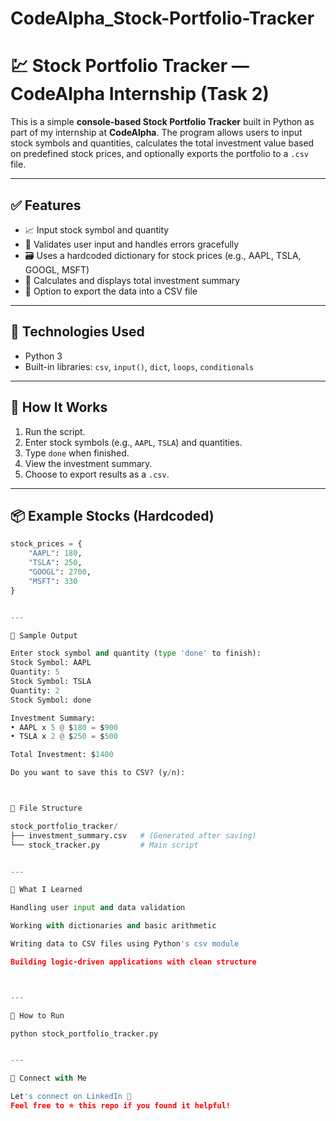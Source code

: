 # CodeAlpha_Stock-Portfolio-Tracker
# 💹 Stock Portfolio Tracker — CodeAlpha Internship (Task 2)

This is a simple **console-based Stock Portfolio Tracker** built in Python as part of my internship at **CodeAlpha**. The program allows users to input stock symbols and quantities, calculates the total investment value based on predefined stock prices, and optionally exports the portfolio to a `.csv` file.

---

## ✅ Features

- 📈 Input stock symbol and quantity
- 🧠 Validates user input and handles errors gracefully
- 🗃 Uses a hardcoded dictionary for stock prices (e.g., AAPL, TSLA, GOOGL, MSFT)
- 🧮 Calculates and displays total investment summary
- 📁 Option to export the data into a CSV file

---

## 🧱 Technologies Used

- Python 3
- Built-in libraries: `csv`, `input()`, `dict`, `loops`, `conditionals`

---

## 🚀 How It Works

1. Run the script.
2. Enter stock symbols (e.g., `AAPL`, `TSLA`) and quantities.
3. Type `done` when finished.
4. View the investment summary.
5. Choose to export results as a `.csv`.

---

## 📦 Example Stocks (Hardcoded)

```python
stock_prices = {
    "AAPL": 180,
    "TSLA": 250,
    "GOOGL": 2700,
    "MSFT": 330
}


---

📂 Sample Output

Enter stock symbol and quantity (type 'done' to finish):
Stock Symbol: AAPL
Quantity: 5
Stock Symbol: TSLA
Quantity: 2
Stock Symbol: done

Investment Summary:
• AAPL x 5 @ $180 = $900
• TSLA x 2 @ $250 = $500

Total Investment: $1400

Do you want to save this to CSV? (y/n):



📁 File Structure

stock_portfolio_tracker/
├── investment_summary.csv   # (Generated after saving)
└── stock_tracker.py         # Main script


---

🧠 What I Learned

Handling user input and data validation

Working with dictionaries and basic arithmetic

Writing data to CSV files using Python's csv module

Building logic-driven applications with clean structure



---

📌 How to Run

python stock_portfolio_tracker.py


---

🔗 Connect with Me

Let's connect on LinkedIn 🚀
Feel free to ⭐️ this repo if you found it helpful!
